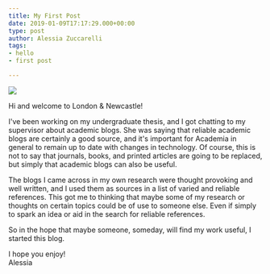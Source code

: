 ```yaml
---
title: My First Post
date: 2019-01-09T17:17:29.000+00:00
type: post
author: Alessia Zuccarelli
tags:
- hello
- first post

---
```

![](/uploads/kobu-agency-67L18R4tW_w-unsplash.jpg)

Hi and welcome to London & Newcastle!

I've been working on my undergraduate thesis, and I got chatting to my supervisor about academic blogs. She was saying that reliable academic blogs are certainly a good source, and it's important for Academia in general to remain up to date with changes in technology. Of course, this is not to say that journals, books, and printed articles are going to be replaced, but simply that academic blogs can also be useful. 

The blogs I came across in my own research were thought provoking and well written, and I used them as sources in a list of varied and reliable references. This got me to thinking that maybe some of my research or thoughts on certain topics could be of use to someone else. Even if simply to spark an idea or aid in the search for reliable references. 

So in the hope that maybe someone, someday, will find my work useful, I started this blog.  
  
I hope you enjoy!  
Alessia